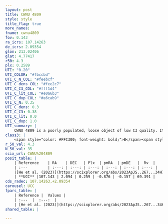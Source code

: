 ```yaml
---
layout: post
title: CWNU 4809
style: style
title_flag: true
more_names: 
fname: cwnu4809
fov: 0.143
ra_icrs: 107.14263
de_icrs: 2.09354
glon: 213.02406
glat: 4.77417
r50: 4.3
plx: 0.2589
UTI: "0.20"
UTI_COLOR: "#fbccbd"
UTI_C_N_COL: "#feebcf"
UTI_C_dens_COL: "#fee2c7"
UTI_C_C3_COL: "#fff1d4"
UTI_C_lit_COL: "#e0a6b3"
UTI_C_dup_COL: "#a6cab9"
UTI_C_N: 0.35
UTI_C_dens: 0.3
UTI_C_C3: 0.38
UTI_C_lit: 0.0
UTI_C_dup: 1.0
UTI_summary: |
    CWNU 4809 is a poorly populated, loose object of low C3 quality. It was recently reported in the literature.
class3: |
    <span style="color: #FFC300; font-weight: bold;">B</span><span style="color: red; font-weight: bold;">C</span>
r_50_val: 4.3
N_50_val: 35
scix_url: CWNU%204809
posit_table: |
    | Reference    | RA    | DEC   | Plx  | pmRA  | pmDE   |  Rv  |
    | :---         | :---: | :---: | :---: | :---: | :---: | :---: |
    |[He et al. (2023)](https://scixplorer.org/abs/2023ApJS..267...34H) | 107.138 | 2.081 | 0.238 | -0.85 | -0.155 | -- |
    | **UCC** |107.143 | 2.094 | 0.259 | -0.876 | -0.157 | 69.391 | 
cds_radec: 107.14263,+2.09354
carousel: UCC
fpars_table: |
    | Reference |  Values |
    | :---  |  :---:  |
    | [He et al. (2023)](https://scixplorer.org/abs/2023ApJS..267...34H) | `A0=0.6, m-M=13.1, logA=8.9` |
shared_table: |
    
---
```


